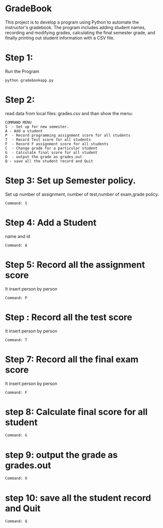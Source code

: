 # GradeBook
This project is to develop a program using Python to automate the instructor's gradebook. The program includes adding student names, recording and modifying grades, calculating the final semester grade, and finally printing out student information with a CSV file.

# Step 1:
Run the Program
```
python gradebookapp.py
```

# Step 2:
read data from local files: grades.csv
and than show the menu:
```
COMMAND MENU
S  - Set up for new semester.
A - Add a student
P  - Record programming assignment score for all students
T  - Record Test score for all students
F  - Record F assignment score for all students
C  - Change grade for a particular student
G  - Calculate final score for all student
O  - output the grade as grades.out
Q - save all the student record and Quit
```

# Step 3: Set up Semester policy. 
Set up number of assignment, number of test,number of exam,grade policy.
```
Command: S
```

# Step 4: Add a Student
name and id
```
Command: A
```
# Step 5: Record all the assignment score
It insert person by person
```
Command: P
```
# Step : Record all the test score
It insert person by person
```
Command: T
```
# Step 7: Record all the final exam score
It insert person by person
```
Command: F
```
# step 8: Calculate final score for all student
```
Command: G
```
# step 9: output the grade as grades.out
```
Command: O
```
# step 10: save all the student record and Quit
```
Command: Q
```
